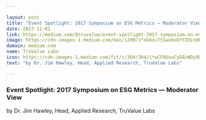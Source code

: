 ```yaml
---

layout: post
title: "Event Spotlight: 2017 Symposium on ESG Metrics — Moderator View"
date: 2017-11-01
link: https://medium.com/@truvalue/event-spotlight-2017-symposium-on-esg-metrics-moderator-view-37f35bf27288?source=rss------machine_learning-5
image: https://cdn-images-1.medium.com/max/1200/1*oG6zc751wx8oQYYZXLnURQ.png
domain: medium.com
name: TruValue Labs
icon: https://cdn-images-1.medium.com/fit/c/304/304/1*wCF8UuuCyD8zWDy9EeDQew.png
text: "by Dr. Jim Hawley, Head, Applied Research, TruValue Labs"

---
```


### Event Spotlight: 2017 Symposium on ESG Metrics — Moderator View

by Dr. Jim Hawley, Head, Applied Research, TruValue Labs